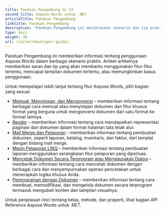 ```yaml
---
title: Panduan Pengembang di C#
second_title: Aspose.Words untuk .NET
articleTitle: Panduan Pengembang
linktitle: Panduan Pengembang
description: "Panduan Pengembang ini menjelaskan skenario dan tip praktis untuk membantu Anda menggunakan fitur Aspose.Words untuk .NET tertentu, mencapai tampilan dokumen tertentu, atau memungkinkan kasus penggunaan."
type: docs
weight: 30
url: /id/net/developer-guide/
---
```


Panduan Pengembang ini memberikan informasi tentang penggunaan Aspose.Words dalam berbagai skenario praktis. Artikel-artikelnya memberikan saran dan tip yang akan membantu menggunakan fitur-fitur tertentu, mencapai tampilan dokumen tertentu, atau memungkinkan kasus penggunaan.

Untuk mempelajari lebih lanjut tentang fitur Aspose.Words, pilih bagian yang sesuai:

- [Memuat, Menyimpan, dan Mengonversi](/words/id/net/loading-saving-and-converting/) – memberikan informasi tentang berbagai cara memuat atau menyimpan dokumen dan fitur khusus format yang berguna untuk mengonversi dokumen dari satu format ke format lainnya.
- [Render](/words/id/net/rendering/) – memberikan informasi tentang cara mendapatkan representasi paginasi dari dokumen dalam format halaman tata letak alur.
- [Mail Merge dan Pelaporan](/words/net/mail-merge-and-reporting/) – memberikan informasi tentang pembuatan dokumen, seperti laporan, katalog, inventaris, dan faktur, dari templat dengan bidang mail merge.
- [Mesin Pelaporan LINQ](/words/net/linq-reporting-engine/) – memberikan informasi tentang pembuatan laporan menggunakan serangkaian fitur pelaporan yang diperluas.
- [Mencetak Dokumen Secara Terprogram atau Menggunakan Dialog](/words/id/net/print-a-document-programmatically-or-using-dialogs/) – memberikan informasi tentang cara mencetak dokumen dengan berbagai cara dan menyempurnakan operasi pencetakan untuk menerapkan logika khusus Anda.
- [Pemrograman dengan Dokumen](/words/id/net/programming-with-documents/) – memberikan informasi tentang cara membuat, memodifikasi, dan mengelola dokumen secara terprogram termasuk mengubah konten dan tampilan visualnya.

Untuk penjelasan rinci tentang kelas, metode, dan properti, lihat bagian API Reference Aspose.Words untuk .NET.
